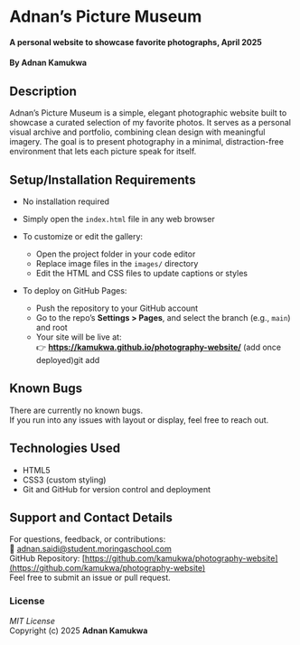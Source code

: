 # Adnan’s Picture Museum  
#### A personal website to showcase favorite photographs, April 2025  
#### By **Adnan Kamukwa**

## Description  
Adnan’s Picture Museum is a simple, elegant photographic website built to showcase a curated selection of my favorite photos. It serves as a personal visual archive and portfolio, combining clean design with meaningful imagery. The goal is to present photography in a minimal, distraction-free environment that lets each picture speak for itself.

## Setup/Installation Requirements  
* No installation required  
* Simply open the `index.html` file in any web browser  
* To customize or edit the gallery:
  - Open the project folder in your code editor
  - Replace image files in the `images/` directory
  - Edit the HTML and CSS files to update captions or styles

* To deploy on GitHub Pages:
  - Push the repository to your GitHub account  
  - Go to the repo’s **Settings > Pages**, and select the branch (e.g., `main`) and root  
  - Your site will be live at:  
    👉 **https://kamukwa.github.io/photography-website/** (add once deployed)git add 

## Known Bugs  
There are currently no known bugs.  
If you run into any issues with layout or display, feel free to reach out.

## Technologies Used  
* HTML5  
* CSS3 (custom styling)  
* Git and GitHub for version control and deployment  

## Support and Contact Details  
For questions, feedback, or contributions:  
📧 adnan.saidi@student.moringaschool.com  
GitHub Repository: [https://github.com/kamukwa/photography-website](https://github.com/kamukwa/photography-website)  
Feel free to submit an issue or pull request.

### License  
*MIT License*  
Copyright (c) 2025 **Adnan Kamukwa**
